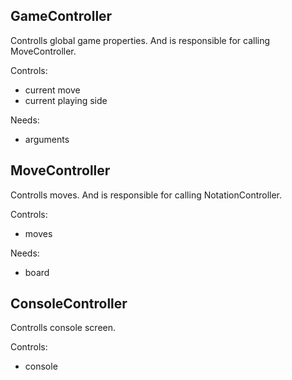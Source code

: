 ## GameController

Controlls global game properties. And is responsible for calling MoveController.

Controls:
- current move
- current playing side

Needs:
- arguments

## MoveController

Controlls moves. And is responsible for calling NotationController.

Controls:
- moves

Needs:
- board

## ConsoleController

Controlls console screen.

Controls:
- console